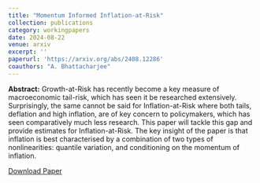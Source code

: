 ```yaml
---
title: "Momentum Informed Inflation-at-Risk"
collection: publications
category: workingpapers
date: 2024-08-22
venue: arxiv
excerpt: ''
paperurl: 'https://arxiv.org/abs/2408.12286'
coauthors: "A. Bhattacharjee"
---
```

**Abstract:** Growth-at-Risk has recently become a key measure of macroeconomic tail-risk, which has seen it be researched extensively. Surprisingly, the same cannot be said for Inflation-at-Risk where both tails, deflation and high inflation, are of key concern to policymakers, which has seen comparatively much less research. This paper will tackle this gap and provide estimates for Inflation-at-Risk. The key insight of the paper is that inflation is best characterised by a combination of two types of nonlinearities: quantile variation, and conditioning on the momentum of inflation. 

[Download Paper](https://arxiv.org/abs/2408.12286)

